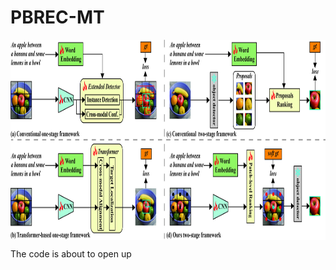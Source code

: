 # PBREC-MT
<p align="center"> <img src='docs/overview.jpg' align="center" height="320px"> </p>
The code is about to open up
